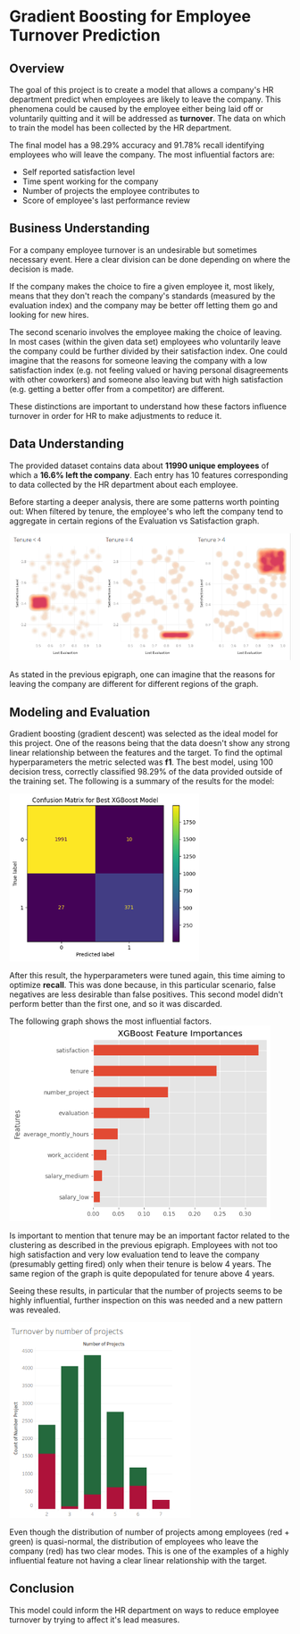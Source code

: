 # Gradient Boosting for Employee Turnover Prediction

## Overview

The goal of this project is to create a model that allows a company's HR department predict when employees are likely to leave the company. This phenomena could be caused by the employee either being laid off or voluntarily quitting and it will be addressed as **turnover**. The data on which to train the model has been collected by the HR department. 

The final model has a 98.29% accuracy and 91.78% recall identifying employees who will leave the company. The most influential factors are:

 - Self reported satisfaction level
 - Time spent working for the company
 - Number of projects the employee contributes to
 - Score of employee's last performance review
 

## Business Understanding

For a company employee turnover is an undesirable but sometimes necessary event. Here a clear division can be done depending on where the decision is made. 

If the company makes the choice to fire a given employee it, most likely, means that they don't reach the company's standards (measured by the evaluation index) and the company may be better off letting them go and looking for new hires. 

The second scenario involves the employee making the choice of leaving. In most cases (within the given data set) employees who voluntarily leave the company could be further divided by their satisfaction index. 
One could imagine that the reasons for someone leaving the company with a low satisfaction index (e.g. not feeling valued or having personal disagreements with other coworkers) and someone also leaving but with high satisfaction (e.g. getting a better offer from a competitor) are different.

These distinctions are important to understand how these factors influence turnover in order for HR to make adjustments to reduce it. 


## Data Understanding

The provided dataset contains data about **11990 unique employees**  of which a **16.6% left the company**. Each entry has 10 features corresponding to data collected by the HR department about each employee.  

Before starting a deeper analysis, there are some patterns worth pointing out: When filtered by tenure, the employee's who left the company tend to aggregate in certain regions of the Evaluation vs Satisfaction graph. 

![Heatmaps of employees who left the company](./images/image.png)

As stated in the previous epigraph, one can imagine that the reasons for leaving the company are different for different regions of the graph.
 
## Modeling and Evaluation

Gradient boosting (gradient descent) was selected as the ideal model for this project. One of the reasons being that the data doesn't show any strong linear relationship between the features and the target. To find the optimal hyperparameters the metric selected was **f1**. The best model, using 100 decision tress, correctly classified 98.29% of the data provided outside of the training set. The following is a summary of the results for the model:

<img alt="Confusion Matrix" src="./images/image-1.png" with="300" height="300">

After this result, the hyperparameters were tuned again, this time aiming to optimize  **recall**. This was done because, in this particular scenario, false negatives are less desirable than false positives. This second model didn't perform better than the first one, and so it was discarded.

The following graph shows the most influential factors.
<img alt="Influence of features" src="./images/image-2.png" with="450" height="350">

Is important to mention that tenure may be an important factor related to the clustering as described in the previous epigraph. Employees with not too high satisfaction and very low evaluation tend to leave the company (presumably getting fired) only when their tenure is below 4 years. The same region of the graph is quite depopulated for tenure above 4 years.  

Seeing these results, in particular that the number of projects seems to be highly influential, further inspection on this was needed and a new pattern was revealed.

<img alt="Turnover by number of projects" src="./images/image-3.png" with="500" height="350">

Even though the distribution of number of projects among employees (red + green) is quasi-normal, the distribution of employees who leave the company (red) has two clear modes. This is one of the examples of a highly influential feature not having a clear linear relationship with the target.

## Conclusion

This model could inform the HR department on ways to reduce employee turnover by trying to affect it's lead measures. 